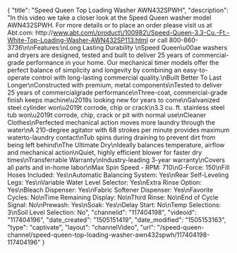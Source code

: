 {
    "title": "Speed Queen Top Loading Washer AWN432SPWH",
    "description": "In this video we take a closer look at the Speed Queen washer model AWN432SPWH.  For more details or to place an order please visit us at Abt.com: http:\/\/www.abt.com\/product\/100982\/Speed-Queen-3.3-Cu.-Ft.-White-Top-Loading-Washer-AWN432SP113.html or call 800-860-3736\n\nFeatures:\nLong Lasting Durability \nSpeed Queen\u00ae washers and dryers are designed, tested and built to deliver 25 years of commercial-grade performance in your home. Our mechanical timer models offer the perfect balance of simplicity and longevity by combining an easy-to-operate control with long-lasting commercial quality.\nBuilt Better To Last Longer\nConstructed with premium, metal components\nTested to deliver 25 years of commercialgrade performance\nThree-coat, commercial-grade finish keeps machine\u2019s looking new for years to come\nGalvanized steel cylinder won\u2019t corrode, chip or crack\n3.3 cu. ft. stainless steel tub won\u2019t corrode, chip, crack or pit with normal use\nCleaner Clothes\nPerfected mechanical action moves more laundry through the water\nA 210-degree agitator with 68 strokes per minute provides maximum waterto-laundry contact\nTub spins during draining to prevent dirt from being left behind\nThe Ultimate Dry\nIdeally balances temperature, airflow and mechanical action\nQuiet, highly efficient blower for faster dry times\nTransferrable Warranty\nIndustry-leading 3-year warranty\nCovers all parts and in-home labor\nMax Spin Speed - RPM: 710\nG-Force: 150\nFill Hoses Included: Yes\nAutomatic Balancing System: Yes\nRear Self-Leveling Legs: Yes\nVariable Water Level Selector: Yes\nExtra Rinse Option: Yes\nBleach Dispenser: Yes\nFabric Softener Dispenser: Yes\nFavorite Cycles: No\nTime Remaining Display: No\nThird Rinse: No\nEnd of Cycle Signal: No\nPrewash: Yes\nSoak: Yes\nDelay Start: No\nTemp Selections: 3\nSoil Level Selection: No",
    "channelid": "117404198",
    "videoid": "117404196",
    "date_created": "1505151419",
    "date_modified": "1505153163",
    "type": "captivate",
    "layout": "channelVideo",
    "url": "\/speed-queen-channel\/speed-queen-top-loading-washer-awn432spwh\/117404198-117404196"
}